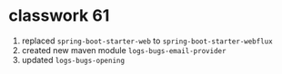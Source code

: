 # classwork 61

1. replaced `spring-boot-starter-web` to `spring-boot-starter-webflux`
1. created new maven module `logs-bugs-email-provider`
1. updated `logs-bugs-opening`
